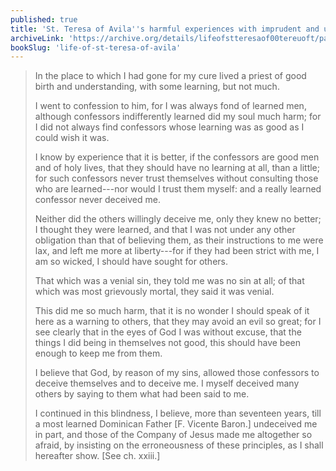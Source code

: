 ```yaml
---
published: true
title: 'St. Teresa of Avila''s harmful experiences with imprudent and unknowledgeable confessors'
archiveLink: 'https://archive.org/details/lifeofstteresaof00tereuoft/page/26?view=theater'
bookSlug: 'life-of-st-teresa-of-avila'
---
```


> In the place to which I had gone for my cure lived a priest of good birth and understanding, with some learning, but not much.
>
> I went to confession to him, for I was always fond of learned men, although confessors indifferently learned did my soul much harm; for I did not always find confessors whose learning was as good as I could wish it was.
>
> I know by experience that it is better, if the confessors are good men and of holy lives, that they should have no learning at all, than a little; for such confessors never trust themselves without consulting those who are learned---nor would I trust them myself: and a really learned confessor never deceived me.
>
> Neither did the others willingly deceive me, only they knew no better; I thought they were learned, and that I was not under any other obligation than that of believing them, as their instructions to me were lax, and left me more at liberty---for if they had been strict with me, I am so wicked, I should have sought for others.
>
> That which was a venial sin, they told me was no sin at all; of that which was most grievously mortal, they said it was venial.
>
> This did me so much harm, that it is no wonder I should speak of it here as a warning to others, that they may avoid an evil so great; for I see clearly that in the eyes of God I was without excuse, that the things I did being in themselves not good, this should have been enough to keep me from them.
>
> I believe that God, by reason of my sins, allowed those confessors to deceive themselves and to deceive me. I myself deceived many others by saying to them what had been said to me.
>
> I continued in this blindness, I believe, more than seventeen years, till a most learned Dominican Father [F. Vicente Baron.] undeceived me in part, and those of the Company of Jesus made me altogether so afraid, by insisting on the erroneousness of these principles, as I shall hereafter show. [See ch. xxiii.]